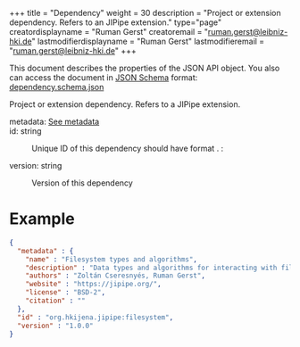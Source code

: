 +++
title = "Dependency"
weight = 30
description = "Project or extension dependency. Refers to an JIPipe extension."
type="page"
creatordisplayname = "Ruman Gerst"
creatoremail = "ruman.gerst@leibniz-hki.de"
lastmodifierdisplayname = "Ruman Gerst"
lastmodifieremail = "ruman.gerst@leibniz-hki.de"
+++



This document describes the properties of the JSON API object. You also can access
the document in [JSON Schema](https://json-schema.org/) format: [dependency.schema.json](https://jipipe.org/schemas/dependency.schema.json)

<div class="panel-body">
 <section class="json-schema-description">
  <p>
   Project or extension dependency. Refers to a JIPipe extension.
  </p>
 </section>
 <section class="json-schema-properties">
  <dl>
   <dt data-property-name="metadata">
    <span class="json-property-name">
     metadata:
    </span>
    <span class="json-property-type">
     <a class="json-schema-ref" href="https://jipipe.org/documentation-json-api/metadata">
      See metadata
     </a>
    </span>
    <span class="json-property-range" title="Value limits">
    </span>
    <span class="json-property-required">
    </span>
   </dt>
   <dd>
    <div class="json-inner-schema">
    </div>
   </dd>
   <dt data-property-name="id">
    <span class="json-property-name">
     id:
    </span>
    <span class="json-property-type">
     string
    </span>
    <span class="json-property-range" title="Value limits">
    </span>
    <span class="json-property-required">
    </span>
   </dt>
   <dd>
    <p>
     Unique ID of this dependency should have format
     <groupid>
      .
      <artifactid>
       :
       <extensionid>
       </extensionid>
      </artifactid>
     </groupid>
    </p>
    <div class="json-inner-schema">
    </div>
   </dd>
   <dt data-property-name="version">
    <span class="json-property-name">
     version:
    </span>
    <span class="json-property-type">
     string
    </span>
    <span class="json-property-range" title="Value limits">
    </span>
    <span class="json-property-required">
    </span>
   </dt>
   <dd>
    <p>
     Version of this dependency
    </p>
    <div class="json-inner-schema">
    </div>
   </dd>
  </dl>
 </section>
</div>



# Example

```json
{
  "metadata" : {
    "name" : "Filesystem types and algorithms",
    "description" : "Data types and algorithms for interacting with files and folders",
    "authors" : "Zoltán Cseresnyés, Ruman Gerst",
    "website" : "https://jipipe.org/",
    "license" : "BSD-2",
    "citation" : ""
  },
  "id" : "org.hkijena.jipipe:filesystem",
  "version" : "1.0.0"
}
```
